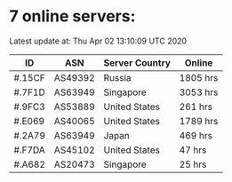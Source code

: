 # 7 online servers:

Latest update at: Thu Apr 02 13:10:09 UTC 2020

| ID | ASN | Server Country | Online |
| -- | --- | -------------- | ------ |
| #.15CF | AS49392 | Russia | 1805 hrs |
| #.7F1D | AS63949 | Singapore | 3053 hrs |
| #.9FC3 | AS53889 | United States | 261 hrs |
| #.E069 | AS40065 | United States | 1789 hrs |
| #.2A79 | AS63949 | Japan | 469 hrs |
| #.F7DA | AS45102 | United States | 47 hrs |
| #.A682 | AS20473 | Singapore | 25 hrs |

